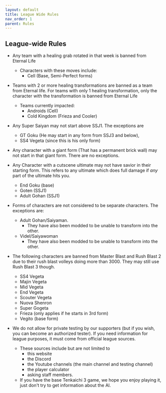 ```yaml
---
layout: default
title: League Wide Rules
nav_order: 1
parent: Rules
---
```

## League-wide Rules

- Any team with a healing grab rotated in that week is banned from Eternal Life
    - Characters with these moves include:
        - Cell (Base, Semi-Perfect forms)

- Teams with 2 or more healing transformations are banned as a team from Eternal life. 
For teams with only 1 healing transformation, only the character with the transformation is banned from Eternal Life
    - Teams currently impacted:    
        - Androids (Cell)
        - Cold Kingdom (Frieza and Cooler)
        
- Any Super Saiyan may not start above SSJ1. The exceptions are
    - GT Goku (He may start in any form from SSJ3 and below), 
    - SS4 Vegeta (since this is his only form)

- Any character with a giant form (That has a permanent brick wall) may not start in that giant form. There are no exceptions.

- Any Character with a cutscene ultimate may not have savior in their starting form.  This refers to any ultimate which does full damage if *any* part of the ultimate hits you.
    - End Goku (base)
    - Goten (SSJ1)
    - Adult Gohan (SSJ1)

- Forms of characters are not considered to be separate characters. The exceptions are: 
    - Adult Gohan/Saiyaman. 
        - They have also been modded to be unable to transform into the other.
    - Videl/Saiyawoman 
        - They have also been modded to be unable to transform into the other.

- The following characters are banned from Master Blast and Rush Blast 2 due to their rush blast volleys doing more than 3000. They may still use Rush Blast 3 though.
    - SS4 Vegeta
    - Majin Vegeta
    - Mid Vegeta
    - End Vegeta
    - Scouter Vegeta
    - Nuova Shenron
    - Super Gogeta
    - Frieza (only applies if he starts in 3rd form) 
    - Vegito (base form)
    

- We do not allow for private testing by our supporters (but if you wish, you can become an authorized tester). If you need information for league purposes,
it must come from official league sources. 
    - These sources include but are not limited to
        - this website
        - the Discord
        - the Youtube channels (the main channel and testing channel)
        - the player calculator
        - asking staff members.
    - If you have the base Tenkaichi 3 game, we hope you enjoy playing it, just don't try to get information about the AI.